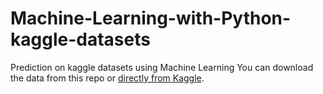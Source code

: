 # Machine-Learning-with-Python-kaggle-datasets
Prediction on kaggle datasets using Machine Learning
You can download the data from this repo or [directly from Kaggle](https://www.kaggle.com/pavansubhasht/ibm-hr-analytics-attrition-dataset).

